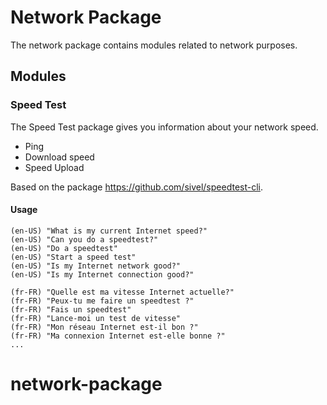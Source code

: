 # Network Package

The network package contains modules related to network purposes.

## Modules

### Speed Test

The Speed Test package gives you information about your network speed.
- Ping
- Download speed
- Speed Upload

Based on the package https://github.com/sivel/speedtest-cli.

#### Usage

```
(en-US) "What is my current Internet speed?"
(en-US) "Can you do a speedtest?"
(en-US) "Do a speedtest"
(en-US) "Start a speed test"
(en-US) "Is my Internet network good?"
(en-US) "Is my Internet connection good?"

(fr-FR) "Quelle est ma vitesse Internet actuelle?"
(fr-FR) "Peux-tu me faire un speedtest ?"
(fr-FR) "Fais un speedtest"
(fr-FR) "Lance-moi un test de vitesse"
(fr-FR) "Mon réseau Internet est-il bon ?"
(fr-FR) "Ma connexion Internet est-elle bonne ?"
...
```
# network-package
